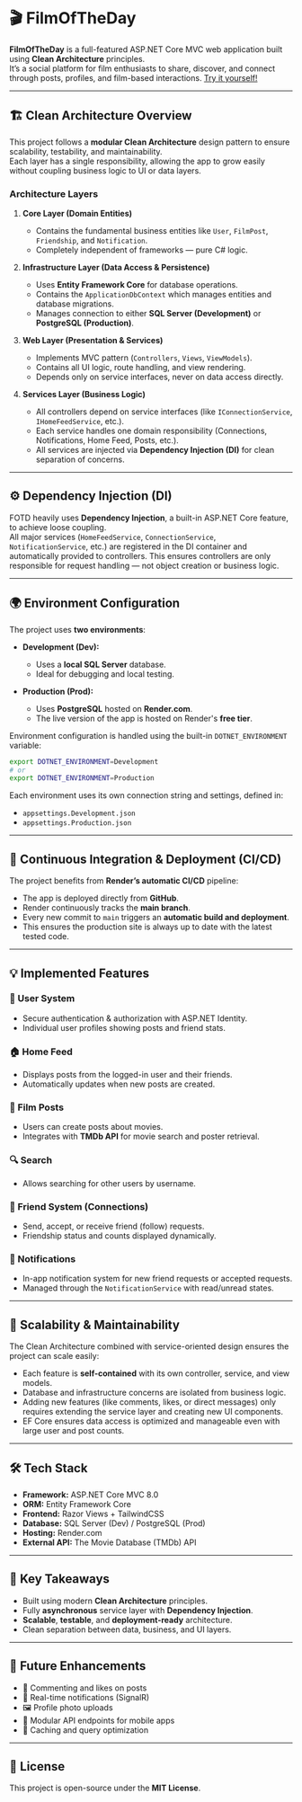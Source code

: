 # 🎬 FilmOfTheDay

**FilmOfTheDay** is a full-featured ASP.NET Core MVC web application built using **Clean Architecture** principles.  
It’s a social platform for film enthusiasts to share, discover, and connect through posts, profiles, and film-based interactions. [Try it yourself!](https://film-of-the-day.onrender.com)

---

## 🏗️ Clean Architecture Overview

This project follows a **modular Clean Architecture** design pattern to ensure scalability, testability, and maintainability.  
Each layer has a single responsibility, allowing the app to grow easily without coupling business logic to UI or data layers.

### **Architecture Layers**

1. **Core Layer (Domain Entities)**  
   - Contains the fundamental business entities like `User`, `FilmPost`, `Friendship`, and `Notification`.
   - Completely independent of frameworks — pure C# logic.

2. **Infrastructure Layer (Data Access & Persistence)**  
   - Uses **Entity Framework Core** for database operations.
   - Contains the `ApplicationDbContext` which manages entities and database migrations.
   - Manages connection to either **SQL Server (Development)** or **PostgreSQL (Production)**.

3. **Web Layer (Presentation & Services)**  
   - Implements MVC pattern (`Controllers`, `Views`, `ViewModels`).
   - Contains all UI logic, route handling, and view rendering.
   - Depends only on service interfaces, never on data access directly.

4. **Services Layer (Business Logic)**  
   - All controllers depend on service interfaces (like `IConnectionService`, `IHomeFeedService`, etc.).  
   - Each service handles one domain responsibility (Connections, Notifications, Home Feed, Posts, etc.).
   - All services are injected via **Dependency Injection (DI)** for clean separation of concerns.

---

## ⚙️ Dependency Injection (DI)

FOTD heavily uses **Dependency Injection**, a built-in ASP.NET Core feature, to achieve loose coupling.  
All major services (`HomeFeedService`, `ConnectionService`, `NotificationService`, etc.) are registered in the DI container and automatically provided to controllers.
This ensures controllers are only responsible for request handling — not object creation or business logic.

---

## 🌍 Environment Configuration

The project uses **two environments**:

- **Development (Dev):**
  - Uses a **local SQL Server** database.
  - Ideal for debugging and local testing.

- **Production (Prod):**
  - Uses **PostgreSQL** hosted on **Render.com**.
  - The live version of the app is hosted on Render's **free tier**.

Environment configuration is handled using the built-in `DOTNET_ENVIRONMENT` variable:
```bash
export DOTNET_ENVIRONMENT=Development
# or
export DOTNET_ENVIRONMENT=Production
```

Each environment uses its own connection string and settings, defined in:
- `appsettings.Development.json`
- `appsettings.Production.json`

---

## 🚀 Continuous Integration & Deployment (CI/CD)

The project benefits from **Render’s automatic CI/CD** pipeline:

- The app is deployed directly from **GitHub**.
- Render continuously tracks the **main branch**.
- Every new commit to `main` triggers an **automatic build and deployment**.
- This ensures the production site is always up to date with the latest tested code.

---

## 💡 Implemented Features

### 👤 User System
- Secure authentication & authorization with ASP.NET Identity.
- Individual user profiles showing posts and friend stats.

### 🏠 Home Feed
- Displays posts from the logged-in user and their friends.
- Automatically updates when new posts are created.

### 📝 Film Posts
- Users can create posts about movies.
- Integrates with **TMDb API** for movie search and poster retrieval.

### 🔍 Search
- Allows searching for other users by username.

### 🤝 Friend System (Connections)
- Send, accept, or receive friend (follow) requests.
- Friendship status and counts displayed dynamically.

### 🔔 Notifications
- In-app notification system for new friend requests or accepted requests.
- Managed through the `NotificationService` with read/unread states.

---

## 🧩 Scalability & Maintainability

The Clean Architecture combined with service-oriented design ensures the project can scale easily:

- Each feature is **self-contained** with its own controller, service, and view models.
- Database and infrastructure concerns are isolated from business logic.
- Adding new features (like comments, likes, or direct messages) only requires extending the service layer and creating new UI components.
- EF Core ensures data access is optimized and manageable even with large user and post counts.

---

## 🛠️ Tech Stack

- **Framework:** ASP.NET Core MVC 8.0  
- **ORM:** Entity Framework Core  
- **Frontend:** Razor Views + TailwindCSS  
- **Database:** SQL Server (Dev) / PostgreSQL (Prod)  
- **Hosting:** Render.com  
- **External API:** The Movie Database (TMDb) API  

---

## 🧠 Key Takeaways

- Built using modern **Clean Architecture** principles.  
- Fully **asynchronous** service layer with **Dependency Injection**.  
- **Scalable**, **testable**, and **deployment-ready** architecture.  
- Clean separation between data, business, and UI layers.

---

## 🧪 Future Enhancements

- 💬 Commenting and likes on posts  
- 📨 Real-time notifications (SignalR)  
- 🖼️ Profile photo uploads  
- 🧩 Modular API endpoints for mobile apps  
- 🧠 Caching and query optimization  

---

## 📄 License

This project is open-source under the **MIT License**.
